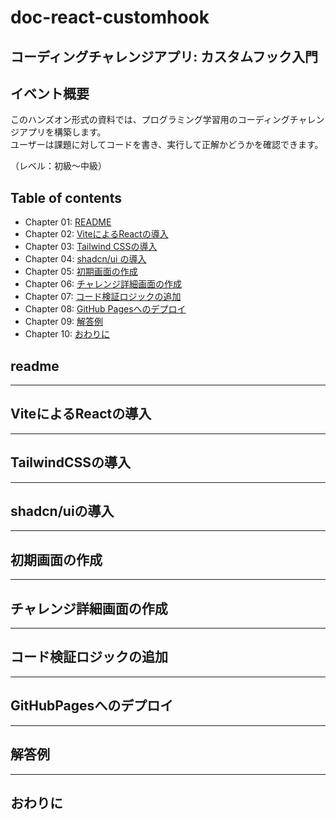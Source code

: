 # doc-react-customhook

## コーディングチャレンジアプリ: カスタムフック入門

## イベント概要

このハンズオン形式の資料では、プログラミング学習用のコーディングチャレンジアプリを構築します。  
ユーザーは課題に対してコードを書き、実行して正解かどうかを確認できます。  

（レベル：初級〜中級）

## Table of contents

- Chapter 01: [README](#readme)  
- Chapter 02: [ViteによるReactの導入](#ViteによるReactの導入)  
- Chapter 03: [Tailwind CSSの導入](#TailwindCSSの導入)  
- Chapter 04: [shadcn/ui の導入](#shadcn/uiの導入)  
- Chapter 05: [初期画面の作成](#初期画面の作成)  
- Chapter 06: [チャレンジ詳細画面の作成](#チャレンジ詳細画面の作成)  
- Chapter 07: [コード検証ロジックの追加](#コード検証ロジックの追加)  
- Chapter 08: [GitHub Pagesへのデプロイ](#GitHubPagesへのデプロイ)  
- Chapter 09: [解答例](#解答例)  
- Chapter 10: [おわりに](#おわりに)

## readme

---

## ViteによるReactの導入

---

## TailwindCSSの導入

---

## shadcn/uiの導入

---

## 初期画面の作成

---

## チャレンジ詳細画面の作成

---

## コード検証ロジックの追加

---

## GitHubPagesへのデプロイ

---

## 解答例

---

## おわりに



